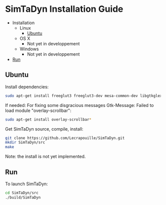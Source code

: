 # SimTaDyn Installation Guide

- Installation
  - Linux
    - [Ubuntu](#ubuntu)
  - OS X
    - Not yet in developpement
  - Windows
    - Not yet in developpement
- [Run](#run)

## Ubuntu

Install dependencies:
```sh
sudo apt-get install freeglut3 freeglut3-dev mesa-common-dev libgtkglextmm-x11-1.2-dev libgtkmm-2.4-dev libgtksourceviewmm-3.0-dev libglu1-mesa-dev libcppunit-dev gcov
```

If needed:
For fixing some disgracious messages Gtk-Message: Failed to load module "overlay-scrollbar":
```sh
sudo apt-get install overlay-scrollbar*
```

Get SimTaDyn source, compile, install:
```sh
git clone https://github.com/Lecrapouille/SimTaDyn.git
mkdir SimTaDyn/src
make
```

Note: the install is not yet implemented.

## Run

To launch SimTaDyn:
```sh
cd SimTaDyn/src
./build/SimTaDyn
```



